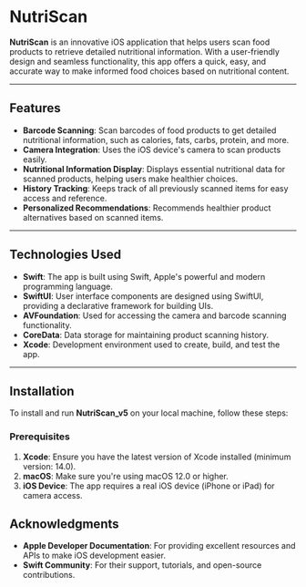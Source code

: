 
# NutriScan

**NutriScan** is an innovative iOS application that helps users scan food products to retrieve detailed nutritional information. With a user-friendly design and seamless functionality, this app offers a quick, easy, and accurate way to make informed food choices based on nutritional content.

---

## Features

- **Barcode Scanning**: Scan barcodes of food products to get detailed nutritional information, such as calories, fats, carbs, protein, and more.
- **Camera Integration**: Uses the iOS device's camera to scan products easily.
- **Nutritional Information Display**: Displays essential nutritional data for scanned products, helping users make healthier choices.
- **History Tracking**: Keeps track of all previously scanned items for easy access and reference.
- **Personalized Recommendations**: Recommends healthier product alternatives based on scanned items.

---

## Technologies Used

- **Swift**: The app is built using Swift, Apple's powerful and modern programming language.
- **SwiftUI**: User interface components are designed using SwiftUI, providing a declarative framework for building UIs.
- **AVFoundation**: Used for accessing the camera and barcode scanning functionality.
- **CoreData**: Data storage for maintaining product scanning history.
- **Xcode**: Development environment used to create, build, and test the app.

---

## Installation

To install and run **NutriScan_v5** on your local machine, follow these steps:

### Prerequisites

1. **Xcode**: Ensure you have the latest version of Xcode installed (minimum version: 14.0).
2. **macOS**: Make sure you're using macOS 12.0 or higher.
3. **iOS Device**: The app requires a real iOS device (iPhone or iPad) for camera access.


## Acknowledgments

- **Apple Developer Documentation**: For providing excellent resources and APIs to make iOS development easier.
- **Swift Community**: For their support, tutorials, and open-source contributions.
